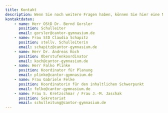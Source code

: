 ```yaml
---
title: Kontakt
description: Wenn Sie noch weitere Fragen haben, können Sie hier eine Nachricht an die Schulleitung schreiben.
kontaktdaten:
    - name: Herr OStD Dr. Bernd Gorsler
      position: Schulleiter
      email: gorsler@cantor-gymnasium.de
    - name: Frau StD Claudia Schapitz
      position: stellv. Schulleiterin
      email: schapitz@cantor-gymnasium.de
    - name: Herr Dr. Andreas Koch
      position: Oberstufenkoordinator
      email: koch@cantor-gymnasium.de
    - name: Herr Falko Plinke
      position: Koordinator für Planung
      email: plinke@cantor-gymnasium.de
    - name: Frau Gabriele Felke
      position: Koordinatorin für den inhaltlichen Schwerpunkt
      email: felke@cantor-gymnasium.de
    - name: Frau S. Kretzschmar / Frau J.-M. Jaschak
      position: Sekretariat
      email: schulleitung@cantor-gymnasium.de
---
```





